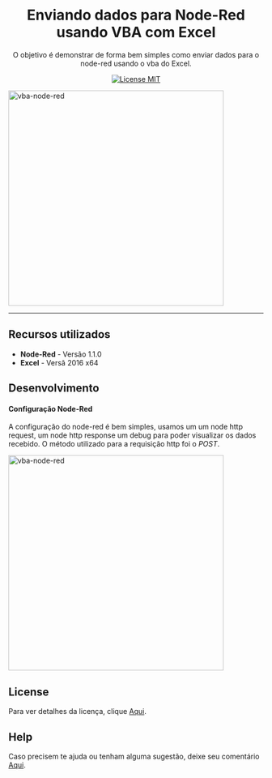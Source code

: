
<h1 align="center">
<br>
Enviando dados para Node-Red usando VBA com Excel
</h1>

<p align="center">O objetivo é demonstrar de forma bem simples como enviar dados para o node-red usando o vba do Excel.</p>

<p align="center">
  <a href="https://www.apache.org/licenses/LICENSE-2.0">
    <img src="https://img.shields.io/badge/apache-2.0-blue" alt="License MIT">
  </a>
</p>

<div>
  <img src="https://github.com/dedynobre/enviando-dados-para-nodered-com-vba-excel/blob/master/func.gif" alt="vba-node-red" height="425">
</div>

<hr />

## Recursos utilizados

- **Node-Red** - Versão 1.1.0
- **Excel** - Versã 2016 x64

## Desenvolvimento

#### Configuração Node-Red
A configuração do node-red é bem simples, usamos um um node http request, um node http response um debug para poder visualizar os dados recebido.
O método utilizado para a requisição http foi o *POST*.
<div>
  <img src="https://github.com/dedynobre/enviando-dados-para-nodered-com-vba-excel/blob/master/nrd1.png" alt="vba-node-red" height="425">
</div>


## License

Para ver detalhes da licença, clique [Aqui](https://www.apache.org/licenses/LICENSE-2.0).

## Help

Caso precisem te ajuda ou tenham alguma sugestão, deixe seu comentário [Aqui](https://github.com/dedynobre/enviando-dados-para-nodered-com-vba-excel/issues).
